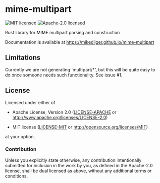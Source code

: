 # mime-multipart

[![MIT licensed](https://img.shields.io/badge/license-MIT-blue.svg)](./LICENSE-MIT)
[![Apache-2.0 licensed](https://img.shields.io/badge/license-APACHE2-blue.svg)](./LICENSE-APACHE)

Rust library for MIME multipart parsing and construction

Documentation is available at https://mikedilger.github.io/mime-multipart

## Limitations

Currently we are not generating 'multipart/*', but this will be quite easy to do
once someone needs such functionality.  See issue #1.

## License

Licensed under either of

 * Apache License, Version 2.0
   ([LICENSE-APACHE](LICENSE-APACHE)
    or http://www.apache.org/licenses/LICENSE-2.0)

 * MIT license
   ([LICENSE-MIT](LICENSE-MIT) or http://opensource.org/licenses/MIT)

at your option.

### Contribution

Unless you explicitly state otherwise, any contribution intentionally submitted
for inclusion in the work by you, as defined in the Apache-2.0 license, shall
be dual licensed as above, without any additional terms or conditions.
